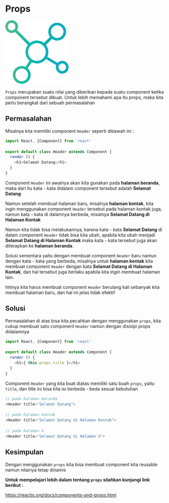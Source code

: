 # Props

<img src="props.png" height="200">

`Props` merupakan suatu nilai yang diberikan kepada suatu component ketika component tersebut dibuat. Untuk lebih memahami apa itu props, maka kita perlu berangkat dari sebuah permasalahan

## Permasalahan

Misalnya kita memiliki component `Header` seperti dibawah ini :

```Javascript
import React, {Component} from 'react'

export default class Header extends Component {
  render () {
    <h1>Selamat Datang</h1>
  }
}
```

Component `Header` ini awalnya akan kita gunakan pada **halaman beranda**, maka dari itu kata - kata didalam component tersebut adalah **Selamat Datang**

Namun setelah membuat halaman baru, misalnya **halaman kontak**, kita ingin menggunakan component `Header` tersebut pada halaman kontak juga, namun kata - kata di dalamnya berbeda, misalnya **Selamat Datang di Halaman Kontak**

Namun kita tidak bisa melakukannya, karena kata - kata **Selamat Datang** di dalam component `Header` tidak bisa kita ubah, apabila kita ubah menjadi **Selamat Datang di Halaman Kontak** maka kata - kata tersebut juga akan diterapkan ke **halaman beranda**.

Solusi sementara yaitu dengan membuat component `Header` baru namun dengan kata - kata yang berbeda, misalnya untuk **halaman kontak** kita membuat component `Header` dengan kata **Selamat Datang di Halaman Kontak**, dan hal tersebut juga berlaku apabila kita ingin membuat halaman lain.

Intinya kita harus membuat component `Header` berulang kali sebanyak kita membuat halaman baru, dan hal ini jelas tidak efektif

## Solusi

Permasalahan di atas bisa kita pecahkan dengan menggunakan `props`, kita cukup membuat satu component `Header` namun dengan disisipi props didalamnya

```Javascript
import React, {Component} from 'react'

export default class Header extends Component {
  render () {
    <h1>{ this.props.title }</h1>
  }
}
```

Component `Header` yang kita buat diatas memiliki satu buah `props`, yaitu `title`, dan title ini bisa kita isi berbeda - beda sesuai kebutuhan

```Javascript
// pada halaman beranda
<Header title="Selamat Datang">

// pada halaman kontak
<Header title="Selamat Datang di Halaman Kontak">

// pada halaman X
<Header title="Selamat Datang di Halaman X">
```

## Kesimpulan

Dengan menggunakan `props` kita bisa membuat component kita reusable namun nilainya tetap dinamis

**Untuk mempelajari lebih dalam tentang `props` silahkan kunjungi link berikut :**

https://reactjs.org/docs/components-and-props.html
